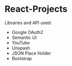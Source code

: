 # React-Projects

Libraries and API used:
* Google OAuth2
* Semantic UI
* YouTube
* Unspash
* JSON Place Holder
* Bootstrap
